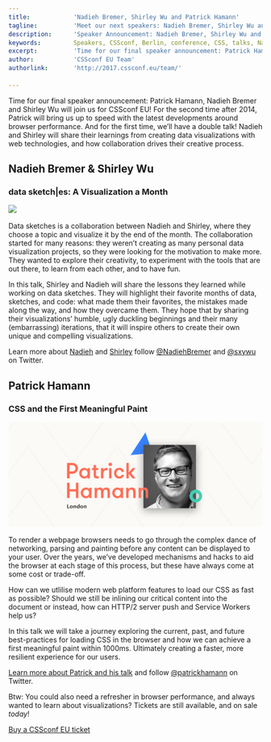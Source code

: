 ```yaml
---
title:            'Nadieh Bremer, Shirley Wu and Patrick Hamann'
tagline:          'Meet our next speakers: Nadieh Bremer, Shirley Wu and Patrick Hamann'
description:      'Speaker Announcement: Nadieh Bremer, Shirley Wu and Patrick Hamann'
keywords:         Speakers, CSSconf, Berlin, conference, CSS, talks, Nadieh Bremer, Shirley Wu, Patrick Hamann
excerpt:          'Time for our final speaker announcement: Patrick Hamann, Nadieh Bremer and Shirley Wu will join us for CSSconf EU 2017!'
author:           'CSSconf EU Team'
authorlink:       'http://2017.cssconf.eu/team/'

---
```


Time for our final speaker announcement: Patrick Hamann, Nadieh Bremer and Shirley Wu will join us for CSSconf EU! 
For the second time after 2014, Patrick will bring us up to speed with the latest developments around browser performance. And for the first time, we’ll have a double talk! Nadieh and Shirley will share their learnings from creating data visualizations with web technologies, and how collaboration drives their creative process.

## Nadieh Bremer & Shirley Wu
### data sketch|es: A Visualization a Month

![](nadieh-shirley-blog.png)

Data sketches is a collaboration between Nadieh and Shirley, where they choose a topic and visualize it by the end of the month. The collaboration started for many reasons: they weren’t creating as many personal data visualization projects, so they were looking for the motivation to make more. They wanted to explore their creativity, to experiment with the tools that are out there, to learn from each other, and to have fun. 

In this talk, Shirley and Nadieh will share the lessons they learned while working on data sketches. They will highlight their favorite months of data, sketches, and code: what made them their favorites, the mistakes made along the way, and how they overcame them. They hope that by sharing their visualizations’ humble, ugly duckling beginnings and their many (embarrassing) iterations, that it will inspire others to create their own unique and compelling visualizations.

Learn more about [Nadieh](http://2017.cssconf.eu/speakers/nadieh-bremer.html) and [Shirley](http://2017.cssconf.eu/speakers/shirley-wu.html) follow [@NadiehBremer](https://twitter.com/NadiehBremer) and [@sxywu](https://twitter.com/sxywu) on Twitter.


## Patrick Hamann
### CSS and the First Meaningful Paint

![](patrick-hamann-blog.png)

To render a webpage browsers needs to go through the complex dance of networking, parsing and painting before any content can be displayed to your user. Over the years, we’ve developed mechanisms and hacks to aid the browser at each stage of this process, but these have always come at some cost or trade-off.

How can we utlilise modern web platform features to load our CSS as fast as possible? Should we still be inlining our critical content into the document or instead, how can HTTP/2 server push and Service Workers help us? 

In this talk we will take a journey exploring the current, past, and future best-practices for loading CSS in the browser and how we can achieve a first meaningful paint within 1000ms. Ultimately creating a faster, more resilient experience for our users.


[Learn more about Patrick and his talk](http://2017.cssconf.eu/speakers/patrick-hamann.html) and follow [@patrickhamann](https://twitter.com/patrickhamann) on Twitter.



Btw: You could also need a refresher in browser performance, and always wanted to learn about visualizations? Tickets are still available, and on sale *today*!

<a href="https://tito.io/cssconfeu/cssconfeu-2017" class="btn--special">
  <span class="btn__span" data-hover="Buy CSSconf EU Ticket">Buy a CSSconf EU ticket</span>
</a>
